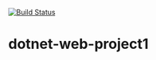 [![Build Status](https://dev.azure.com/dsergio/Interview/_apis/build/status/dsergio.interview-project?branchName=master)](https://dev.azure.com/dsergio/Interview/_build/latest?definitionId=8&branchName=master)

# dotnet-web-project1

